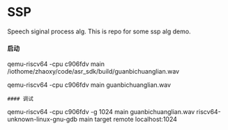 # SSP
Speech siginal process alg.
This is repo for some ssp alg demo.

#### 启动
qemu-riscv64 -cpu c906fdv main /iothome/zhaoxy/code/asr_sdk/build/guanbichuanglian.wav

qemu-riscv64 -cpu c906fdv main guanbichuanglian.wav 

```
#### 调试
```
qemu-riscv64 -cpu c906fdv -g 1024 main guanbichuanglian.wav 
riscv64-unknown-linux-gnu-gdb main
target remote localhost:1024